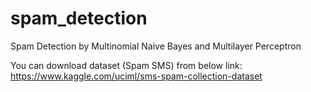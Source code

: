 # spam_detection
Spam Detection by Multinomial Naive Bayes and Multilayer Perceptron

You can download dataset (Spam SMS) from below link:
</br>https://www.kaggle.com/uciml/sms-spam-collection-dataset
